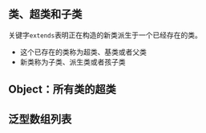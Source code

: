 ## 类、超类和子类

关键字`extends`表明正在构造的新类派生于一个已经存在的类。

- 这个已存在的类称为超类、基类或者父类
- 新类称为子类、派生类或者孩子类  



## Object：所有类的超类



## 泛型数组列表

